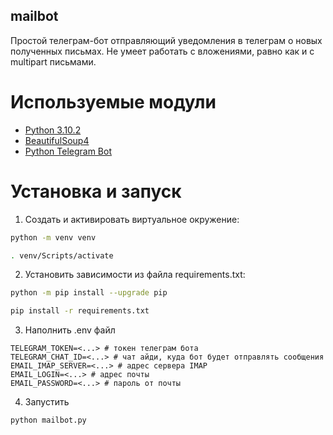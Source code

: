 ## mailbot
Простой телеграм-бот отправляющий уведомления в телеграм о новых полученных письмах. Не умеет работать с вложениями, равно как и с multipart письмами.

# Используемые модули
- [Python 3.10.2](https://www.python.org/)
- [BeautifulSoup4](https://beautiful-soup-4.readthedocs.io/en/latest/)
- [Python Telegram Bot](https://docs.python-telegram-bot.org/en/stable/index.html)

# Установка и запуск
1. Cоздать и активировать виртуальное окружение:
```sh
python -m venv venv
```
```sh
. venv/Scripts/activate
```
2. Установить зависимости из файла requirements.txt:
```sh
python -m pip install --upgrade pip
```
```sh
pip install -r requirements.txt
```
3. Наполнить .env файл
```
TELEGRAM_TOKEN=<...> # токен телеграм бота
TELEGRAM_CHAT_ID=<...> # чат айди, куда бот будет отправлять сообщения
EMAIL_IMAP_SERVER=<...> # адрес сервера IMAP
EMAIL_LOGIN=<...> # адрес почты
EMAIL_PASSWORD=<...> # пароль от почты
```
4. Запустить
```sh
python mailbot.py
```
